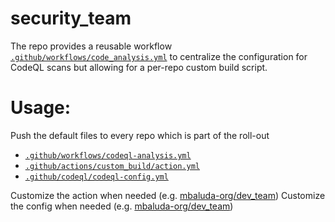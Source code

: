 # security_team
The repo provides a reusable workflow [`.github/workflows/code_analysis.yml`](https://github.com/mbaluda-org/security_team/blob/main/.github/workflows/code_analysis.yml) to centralize the configuration for CodeQL scans but allowing for a per-repo custom build script.

# Usage: 
Push the default files to every repo which is part of the roll-out
- [`.github/workflows/codeql-analysis.yml`](https://github.com/mbaluda-org/security_team/blob/main/.github/workflows/codeql.yml)
- [`.github/actions/custom_build/action.yml`](https://github.com/mbaluda-org/security_team/blob/main/.github/actions/custom_build/action.yml)
- [`.github/codeql/codeql-config.yml`](https://github.com/mbaluda-org/security_team/blob/main/.github/codeql/codeql-config.yml)

Customize the action when needed (e.g. [mbaluda-org/dev_team](https://github.com/mbaluda-org/dev_team/blob/main/.github/actions/custom_build/action.yml))
Customize the config when needed (e.g. [mbaluda-org/dev_team](https://github.com/mbaluda-org/dev_team/blob/main/.github/codeql/codeql-config.yml))
